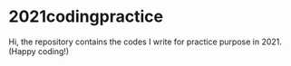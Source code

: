 # 2021codingpractice
Hi, the repository contains the codes I write for practice purpose in 2021. (Happy coding!)
